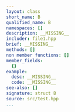 ```yaml
---
layout: class
short_name: B
qualified_name: B
namespaces: []
description: __MISSING__
includer: file1.hpp
brief: __MISSING__
methods: []
non member functions: []
member_fields:
  {}
example:
  desc: __MISSING__
  code: __MISSING__
see-also: []
signature: struct B
source: src/test.hpp
...
```

